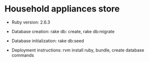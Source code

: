 #  Household appliances store


* Ruby version: 2.6.3 

* Database creation: rake db: create, rake db:migrate

* Database initialization: rake db:seed

* Deployment instructions: rvm install ruby, bundle, create database commands 

